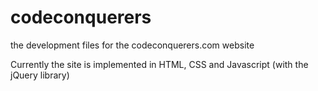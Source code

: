 codeconquerers
==============

the development files for the codeconquerers.com website

Currently the site is implemented in HTML, CSS and Javascript (with the jQuery library)
